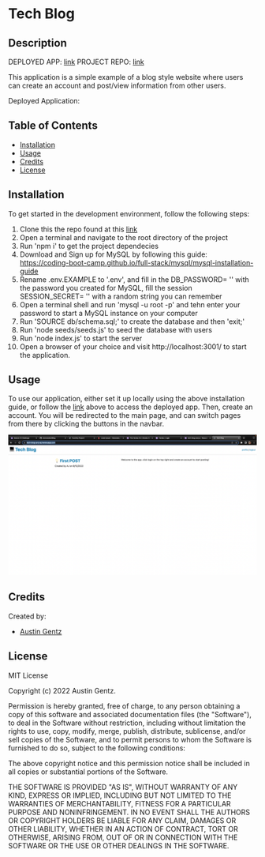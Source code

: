 # Tech Blog

## Description

DEPLOYED APP: [link](https://tech-blog-proj-aj.herokuapp.com/)
PROJECT REPO: [link](https://github.com/Ajimoto/techBlog)

This application is a simple example of a blog style website where users can create an account and post/view information from other users.

Deployed Application:

## Table of Contents

- [Installation](#installation)
- [Usage](#usage)
- [Credits](#credits)
- [License](#license)

## Installation

To get started in the development environment, follow the following steps:

1.  Clone this the repo found at this [link](https://github.com/Ajimoto/techBlog)
2.  Open a terminal and navigate to the root directory of the project
3.  Run 'npm i' to get the project dependecies
4.  Download and Sign up for MySQL by following this guide: https://coding-boot-camp.github.io/full-stack/mysql/mysql-installation-guide
5.  Rename .env.EXAMPLE to '.env', and fill in the DB_PASSWORD= '' with the password you created for MySQL, fill the session SESSION_SECRET= '' with a random string you can remember
6.  Open a terminal shell and run 'mysql -u root -p' and tehn enter your password to start a MySQL instance on your computer
7.  Run 'SOURCE db/schema.sql;' to create the database and then 'exit;'
8.  Run 'node seeds/seeds.js' to seed the database with users
9.  Run 'node index.js' to start the server
10. Open a browser of your choice and visit http://localhost:3001/ to start the application.

## Usage

To use our application, either set it up locally using the above installation guide, or follow the [link](https://tech-blog-proj-aj.herokuapp.com/) above to access the deployed app.
Then, create an account. You will be redirected to the main page, and can switch pages from there by clicking the buttons in the navbar.

![Alt text](/screenshot.png)

## Credits

Created by:

- [Austin Gentz](https://github.com/Ajimoto)

## License

MIT License

Copyright (c) 2022 Austin Gentz.

Permission is hereby granted, free of charge, to any person obtaining a copy
of this software and associated documentation files (the "Software"), to deal
in the Software without restriction, including without limitation the rights
to use, copy, modify, merge, publish, distribute, sublicense, and/or sell
copies of the Software, and to permit persons to whom the Software is
furnished to do so, subject to the following conditions:

The above copyright notice and this permission notice shall be included in all
copies or substantial portions of the Software.

THE SOFTWARE IS PROVIDED "AS IS", WITHOUT WARRANTY OF ANY KIND, EXPRESS OR
IMPLIED, INCLUDING BUT NOT LIMITED TO THE WARRANTIES OF MERCHANTABILITY,
FITNESS FOR A PARTICULAR PURPOSE AND NONINFRINGEMENT. IN NO EVENT SHALL THE
AUTHORS OR COPYRIGHT HOLDERS BE LIABLE FOR ANY CLAIM, DAMAGES OR OTHER
LIABILITY, WHETHER IN AN ACTION OF CONTRACT, TORT OR OTHERWISE, ARISING FROM,
OUT OF OR IN CONNECTION WITH THE SOFTWARE OR THE USE OR OTHER DEALINGS IN THE
SOFTWARE.
